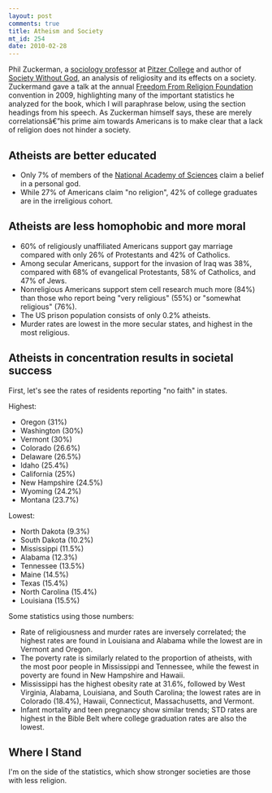 ```yaml
--- 
layout: post
comments: true
title: Atheism and Society
mt_id: 254
date: 2010-02-28
---
```

Phil Zuckerman, a [sociology professor](http://www.pitzer.edu/academics/faculty/zuckerman/) at [Pitzer College](http://www.pitzer.edu) and author of [Society Without God](http://www.amazon.com/Society-without-God-Religious-Contentment/dp/0814797148), an analysis of religiosity and its effects on a society.  Zuckermand gave a talk at the annual [Freedom From Religion Foundation](http://ffrf.org) convention in 2009, highlighting many of the important statistics he analyzed for the book, which I will paraphrase below, using the section headings from his speech.  As Zuckerman himself says, these are merely correlationsâ€”his prime aim towards Americans is to make clear that a lack of religion does not hinder a society.

## Atheists are better educated

- Only 7% of members of the [National Academy of Sciences](http://www.nationalacademies.org) claim a belief in a personal god.
- While 27% of Americans claim "no religion", 42% of college graduates are in the irreligious cohort.

## Atheists are less homophobic and more moral

- 60% of religiously unaffiliated Americans support gay marriage compared with only 26% of Protestants and 42% of Catholics.
- Among secular Americans, support for the invasion of Iraq was 38%, compared with 68% of evangelical Protestants, 58% of Catholics, and 47% of Jews.
- Nonreligious Americans support stem cell research much more (84%) than those who report being "very religious" (55%) or "somewhat religious" (76%).
- The US prison population consists of only 0.2% atheists.
- Murder rates are lowest in the more secular states, and highest in the most religious.

## Atheists in concentration results in societal success

First, let's see the rates of residents reporting "no faith" in states.

Highest:

- Oregon (31%)
- Washington (30%)
- Vermont (30%)
- Colorado (26.6%)
- Delaware (26.5%)
- Idaho (25.4%)
- California (25%)
- New Hampshire (24.5%)
- Wyoming (24.2%)
- Montana (23.7%)

Lowest:

- North Dakota (9.3%)
- South Dakota (10.2%)
- Mississippi (11.5%)
- Alabama (12.3%)
- Tennessee (13.5%)
- Maine (14.5%)
- Texas (15.4%)
- North Carolina (15.4%)
- Louisiana (15.5%)

Some statistics using those numbers:

- Rate of religiousness and murder rates are inversely correlated; the highest rates are found in Louisiana and Alabama while the lowest are in Vermont and Oregon.
- The poverty rate is similarly related to the proportion of atheists, with the most poor people in Mississippi and Tennessee, while the fewest in poverty are found in New Hampshire and Hawaii.
- Mississippi has the highest obesity rate at 31.6%, followed by West Virginia, Alabama, Louisiana, and South Carolina; the lowest rates are in Colorado (18.4%), Hawaii, Connecticut, Massachusetts, and Vermont.
- Infant mortality and teen pregnancy show similar trends; STD rates are highest in the Bible Belt where college graduation rates are also the lowest.

## Where I Stand

I'm on the side of the statistics, which show stronger societies are those with less religion.
